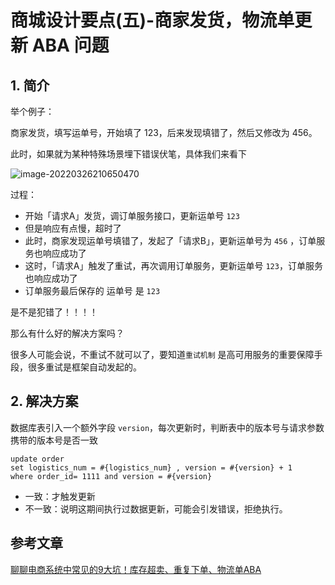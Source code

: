 # 商城设计要点(五)-商家发货，物流单更新 ABA 问题

## 1. 简介

举个例子：

商家发货，填写运单号，开始填了 123，后来发现填错了，然后又修改为 456。

此时，如果就为某种特殊场景埋下错误伏笔，具体我们来看下

![image-20220326210650470](https://zszblog.oss-cn-beijing.aliyuncs.com/zszblog/image-20220326210650470.png)

过程：

- 开始「请求A」发货，调订单服务接口，更新运单号 `123`
- 但是响应有点慢，超时了
- 此时，商家发现运单号填错了，发起了「请求B」，更新运单号为 `456` ，订单服务也响应成功了
- 这时，「请求A」触发了重试，再次调用订单服务，更新运单号 `123`，订单服务也响应成功了
- 订单服务最后保存的 运单号 是 `123`

是不是犯错了！！！！

那么有什么好的解决方案吗？

很多人可能会说，不重试不就可以了，要知道`重试机制` 是高可用服务的重要保障手段，很多重试是框架自动发起的。

## 2. 解决方案

数据库表引入一个额外字段  `version`，每次更新时，判断表中的版本号与请求参数携带的版本号是否一致

```
update order
set logistics_num = #{logistics_num} , version = #{version} + 1
where order_id= 1111 and version = #{version}
```

- 一致：才触发更新
- 不一致：说明这期间执行过数据更新，可能会引发错误，拒绝执行。

## 参考文章

[聊聊电商系统中常见的9大坑！库存超卖、重复下单、物流单ABA](https://mp.weixin.qq.com/s/BgVr0jEBJwQI5UW_ele08A)